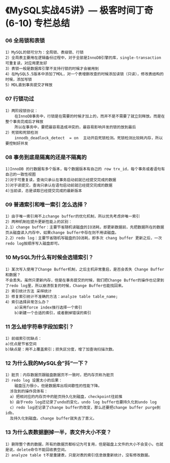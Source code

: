 # 《MySQL实战45讲》— 极客时间丁奇(6-10) 专栏总结

### 06 全局锁和表锁
    1）MySQL的锁可分为：全局锁、表级锁、行锁
    2）全局表主要用在逻辑备份过程中，对于全部是InnoDB引擎的库，single-transaction 可重复读，对应用更友好
    3）表锁一般是数据库引擎不支持行锁的时候才会被用到
    4）在MySQL5.5版本中添加了MDL，对一个表增删改查的时候添加读锁（只读），修改表结构的时候，添加写锁
    5）MDL直到事务提交才释放

### 07 行锁功过
    1）两阶段锁协议：
        在InnoDB事务中，行锁是在需要的时候才加上的，而并不是不需要了就立刻释放。而是在整个事务完成后才释放
        所以在事务中，要把最容易造成冲突的，最容易影响并发的锁的放到最后
    2）死锁和死锁检测
        innodb_deadlock_detect  = on  主动开启死锁检测。死锁检测比较耗内存，所以要控制好并发

### 08 事务到底是隔离的还是不隔离的
    1)InnoDB 的行数据有多个版本，每个数据版本有自己的 row trx_id，每个事务或者语句有自己的一致性视图
    2)对于可重复读，查询只承认在事务启动前就已经提交完成的数据
    3)对于读提交，查询只承认在语句启动前就已经提交完成的数据
    4)当前读，总是读取已经提交完成的最新版本

### 09 普通索引和唯一索引 怎么选择？
    1）由于唯一索引用不上change buffer的优化机制，所以优先考虑非唯一索引
    2）两种机制在提升更新性能上的区别：
    2.1）change buffer：主要节省随机读磁盘的IO消耗，即更新数据前，先把数据所在的数据页从磁盘读入内存中，如果change buffer中存在则不用读磁盘。
    2.2）redo log：主要节省随机写磁盘的IO消耗，即多次 chang buffer 更新之后，一次redo log按顺序写入磁盘即可。

### 10 MySQL为什么有时候会选错索引？
    1）某次写入使用了Change Buffer机制，之后主机异常重启，是否会丢失 Change Buffer和数据？
    不会丢失。虽然只更新内存，但是在事务提交的时候，我们把Change Buffer的操作也记录到了redo log里，所以崩溃恢复的时候，Change Buffer也能找回来。
    2）索引统计方法 采样统计
    3）修复索引统计不准确的方法：analyze table table_name;
    4）索引选择异常怎么办？
        a)采用force index强行选择一个索引
        b)新建一个合适的索引，或者删掉错误的索引

### 11 怎么给字符串字段加索引？
    1）前缀索引优缺点：
    a)优点是节省空间
    b)缺点是：用不上覆盖索引；损失区分度，增了加查询扫描次数。

### 12 为什么我的MySQL会”抖“一下？
    1）脏页：内存数据页跟磁盘数据页不一致时，把内存页称为脏页
    2）redo log 设置太小的后果：
        磁盘压力很小，但是数据库出现间歇性的性能下降。
      涉及到的操作具体有：
      a）把相对应的内存页中的脏页持久化到磁盘，checkpoint往前推
      b）由于redo log还记录了undo的变化，undo log buffer也要持久化到undo log
      c）redo log还记录了change buffer的改变，那么还要把change buffer purge到idb，
      及持久化到磁盘。change buffer就失去了意义。

### 13 为什么表数据删掉一半，表文件大小不变？
    1）删除整个表的数据，所有的数据页都标记为可复用，但是磁盘上文件的大小不会变小。也就是说，delete命令不能回收表空间。
    2）analyze table t不是重建表，只是对表的索引信息做重新统计，没有修改数据。
